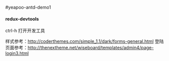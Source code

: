 #yeapoo-antd-demo1

#### redux-devtools
ctrl-h 打开开发工具

样式参考：http://coderthemes.com/simple_1.1/dark/forms-general.html
登陆页面参考：http://thenextheme.net/wiseboard/templates/admin4/page-login3.html
